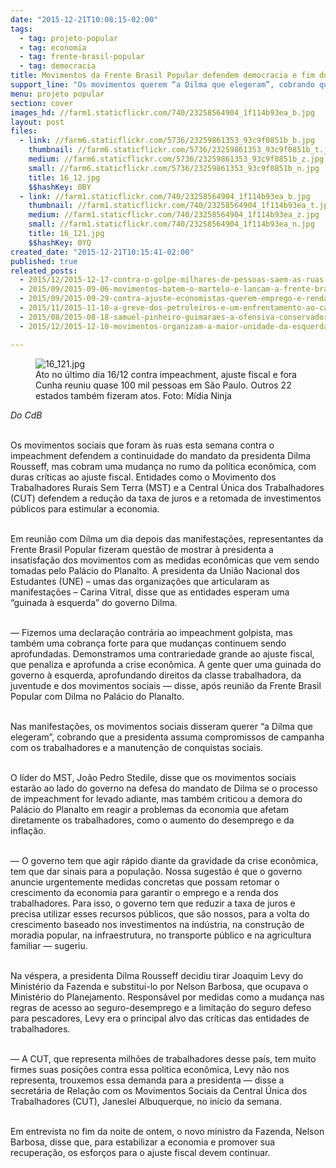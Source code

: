 ```yaml
---
date: "2015-12-21T10:08:15-02:00"
tags:
  - tag: projeto-popular
  - tag: economia
  - tag: frente-brasil-popular
  - tag: democracia
title: Movimentos da Frente Brasil Popular defendem democracia e fim do ajuste fiscal
support_line: "Os movimentos querem “a Dilma que elegeram”, cobrando que a presidenta assuma compromissos de campanha com os trabalhadores e a manutenção de conquistas sociais."
menu: projeto popular
section: cover
images_hd: //farm1.staticflickr.com/740/23258564904_1f114b93ea_b.jpg
layout: post
files:
  - link: //farm6.staticflickr.com/5736/23259861353_93c9f0851b_b.jpg
    thumbnail: //farm6.staticflickr.com/5736/23259861353_93c9f0851b_t.jpg
    medium: //farm6.staticflickr.com/5736/23259861353_93c9f0851b_z.jpg
    small: //farm6.staticflickr.com/5736/23259861353_93c9f0851b_n.jpg
    title: 16_12.jpg
    $$hashKey: 0BY
  - link: //farm1.staticflickr.com/740/23258564904_1f114b93ea_b.jpg
    thumbnail: //farm1.staticflickr.com/740/23258564904_1f114b93ea_t.jpg
    medium: //farm1.staticflickr.com/740/23258564904_1f114b93ea_z.jpg
    small: //farm1.staticflickr.com/740/23258564904_1f114b93ea_n.jpg
    title: 16_121.jpg
    $$hashKey: 0YQ
created_date: "2015-12-21T10:15:41-02:00"
published: true
releated_posts:
  - 2015/12/2015-12-17-contra-o-golpe-milhares-de-pessoas-saem-as-ruas-na-bahia.md
  - 2015/09/2015-09-06-movimentos-batem-o-martelo-e-lancam-a-frente-brasil-popular.md
  - 2015/09/2015-09-29-contra-ajuste-economistas-querem-emprego-e-renda-no-centro-da-politica-economica.md
  - 2015/11/2015-11-10-a-greve-dos-petroleiros-e-um-enfrentamento-ao-capital-internacional.md
  - 2015/08/2015-08-18-samuel-pinheiro-guimaraes-a-ofensiva-conservadora-e-as-crises.md
  - 2015/12/2015-12-10-movimentos-organizam-a-maior-unidade-da-esquerda-desde-collor.md

---
```

<figure class="image"><img alt="16_121.jpg" src="//farm1.staticflickr.com/740/23258564904_1f114b93ea_b.jpg" />
<figcaption>Ato no &uacute;ltimo dia 16/12 contra impeachment, ajuste fiscal e fora Cunha reuniu quase 100 mil pessoas em S&atilde;o Paulo. Outros 22 estados tamb&eacute;m fizeram atos. Foto: M&iacute;dia Ninja&nbsp;</figcaption>
</figure>

<p><em>Do&nbsp;CdB</em></p>

<p><br />
Os movimentos sociais que foram &agrave;s ruas esta semana contra o impeachment defendem a continuidade do mandato da presidenta Dilma Rousseff, mas cobram uma mudan&ccedil;a no rumo da pol&iacute;tica econ&ocirc;mica, com duras cr&iacute;ticas ao ajuste fiscal. Entidades como o Movimento dos Trabalhadores Rurais Sem Terra (MST) e a Central &Uacute;nica dos Trabalhadores (CUT) defendem a redu&ccedil;&atilde;o da taxa de juros e a retomada de investimentos p&uacute;blicos para estimular a economia.</p>

<p><br />
Em reuni&atilde;o com Dilma um dia depois das manifesta&ccedil;&otilde;es, representantes da Frente Brasil Popular fizeram quest&atilde;o de mostrar &agrave; presidenta a insatisfa&ccedil;&atilde;o dos movimentos com as medidas econ&ocirc;micas que vem sendo tomadas pelo Pal&aacute;cio do Planalto. A presidenta da Uni&atilde;o Nacional dos Estudantes (UNE) &ndash; umas das organiza&ccedil;&otilde;es que articularam as manifesta&ccedil;&otilde;es &ndash; Carina Vitral, disse que as entidades esperam uma &ldquo;guinada &agrave; esquerda&rdquo; do governo Dilma.</p>

<p><br />
&mdash; Fizemos uma declara&ccedil;&atilde;o contr&aacute;ria ao impeachment golpista, mas tamb&eacute;m uma cobran&ccedil;a forte para que mudan&ccedil;as continuem sendo aprofundadas. Demonstramos uma contrariedade grande ao ajuste fiscal, que penaliza e aprofunda a crise econ&ocirc;mica. A gente quer uma guinada do governo &agrave; esquerda, aprofundando direitos da classe trabalhadora, da juventude e dos movimentos sociais &mdash; disse, ap&oacute;s reuni&atilde;o da Frente Brasil Popular com Dilma no Pal&aacute;cio do Planalto.</p>

<p><br />
Nas manifesta&ccedil;&otilde;es, os movimentos sociais disseram querer &ldquo;a Dilma que elegeram&rdquo;, cobrando que a presidenta assuma compromissos de campanha com os trabalhadores e a manuten&ccedil;&atilde;o de conquistas sociais.</p>

<p><br />
O l&iacute;der do MST, Jo&atilde;o Pedro Stedile, disse que os movimentos sociais estar&atilde;o ao lado do governo na defesa do mandato de Dilma se o processo de impeachment for levado adiante, mas tamb&eacute;m criticou a demora do Pal&aacute;cio do Planalto em reagir a problemas da economia que afetam diretamente os trabalhadores, como o aumento do desemprego e da infla&ccedil;&atilde;o.</p>

<p><br />
&mdash; O governo tem que agir r&aacute;pido diante da gravidade da crise econ&ocirc;mica, tem que dar sinais para a popula&ccedil;&atilde;o. Nossa sugest&atilde;o &eacute; que o governo anuncie urgentemente medidas concretas que possam retomar o crescimento da economia para garantir o emprego e a renda dos trabalhadores. Para isso, o governo tem que reduzir a taxa de juros e precisa utilizar esses recursos p&uacute;blicos, que s&atilde;o nossos, para a volta do crescimento baseado nos investimentos na ind&uacute;stria, na constru&ccedil;&atilde;o de moradia popular, na infraestrutura, no transporte p&uacute;blico e na agricultura familiar &mdash; sugeriu.</p>

<p><br />
Na v&eacute;spera, a presidenta Dilma Rousseff decidiu tirar Joaquim Levy do Minist&eacute;rio da Fazenda e substitui-lo por Nelson Barbosa, que ocupava o Minist&eacute;rio do Planejamento. Respons&aacute;vel por medidas como a mudan&ccedil;a nas regras de acesso ao seguro-desemprego e a limita&ccedil;&atilde;o do seguro defeso para pescadores, Levy era o principal alvo das cr&iacute;ticas das entidades de trabalhadores.</p>

<p><br />
&mdash; A CUT, que representa milh&otilde;es de trabalhadores desse pa&iacute;s, tem muito firmes suas posi&ccedil;&otilde;es contra essa pol&iacute;tica econ&ocirc;mica, Levy n&atilde;o nos representa, trouxemos essa demanda para a presidenta &mdash; disse a secret&aacute;ria de Rela&ccedil;&atilde;o com os Movimentos Sociais da Central &Uacute;nica dos Trabalhadores (CUT), Janeslei Albuquerque, no in&iacute;cio da semana.</p>

<p><br />
Em entrevista no fim da noite de ontem, o novo ministro da Fazenda, Nelson Barbosa, disse que, para estabilizar a economia e promover sua recupera&ccedil;&atilde;o, os esfor&ccedil;os para o ajuste fiscal devem continuar.</p>

